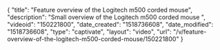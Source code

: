 {
    "title": "Feature overview of the Logitech m500 corded mouse",
    "description": "Small overview  of the Logitech m500 corded mouse ",
    "videoid": "150221800",
    "date_created": "1518736608",
    "date_modified": "1518736608",
    "type": "captivate",
    "layout": "video",
    "url": "\/v\/feature-overview-of-the-logitech-m500-corded-mouse\/150221800"
}